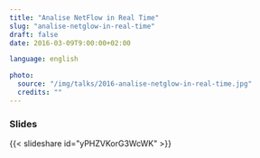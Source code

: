 ```yaml
---
title: "Analise NetFlow in Real Time"
slug: "analise-netglow-in-real-time"
draft: false
date: 2016-03-09T9:00:00+02:00

language: english

photo:
  source: "/img/talks/2016-analise-netglow-in-real-time.jpg"
  credits: ""
---
```


<!--more-->

### Slides

{{< slideshare id="yPHZVKorG3WcWK" >}}
